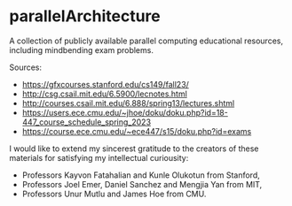 # parallelArchitecture
A collection of publicly available parallel computing educational resources, including mindbending exam problems.

Sources: 
- https://gfxcourses.stanford.edu/cs149/fall23/
- http://csg.csail.mit.edu/6.5900/lecnotes.html
- http://courses.csail.mit.edu/6.888/spring13/lectures.shtml
- https://users.ece.cmu.edu/~jhoe/doku/doku.php?id=18-447_course_schedule_spring_2023
- https://course.ece.cmu.edu/~ece447/s15/doku.php?id=exams

I would like to extend my sincerest gratitude to the creators of these materials for satisfying my intellectual curiousity:
- Professors Kayvon Fatahalian and Kunle Olukotun from Stanford, 
- Professors Joel Emer, Daniel Sanchez and Mengjia Yan from MIT, 
- Professors Unur Mutlu and James Hoe from CMU.
